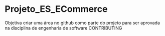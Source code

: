 # Projeto_ES_ECommerce
Objetiva criar uma área no github como parte do projeto para ser aprovada na disciplina de engenharia de software
CONTRIBUTING
